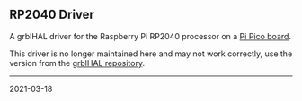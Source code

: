 ## RP2040 Driver

A grblHAL driver for the Raspberry Pi RP2040 processor on a [Pi Pico board](https://www.raspberrypi.org/products/raspberry-pi-pico/).

This driver is no longer maintained here and may not work correctly, use the version from the [grblHAL repository](https://github.com/grblHAL/RP2040).

---
2021-03-18
